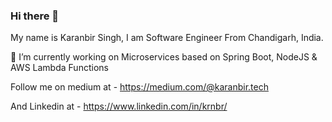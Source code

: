 ### Hi there 👋

My name is Karanbir Singh, I am Software Engineer From Chandigarh, India.

🔭 I’m currently working on Microservices based on Spring Boot, NodeJS & AWS Lambda Functions

Follow me on medium at - https://medium.com/@karanbir.tech

And Linkedin at - https://www.linkedin.com/in/krnbr/
<!--
**krnbr/krnbr** is a ✨ _special_ ✨ repository because its `README.md` (this file) appears on your GitHub profile.

Here are some ideas to get you started:

- 🔭 I’m currently working on ...
- 🌱 I’m currently learning ...
- 👯 I’m looking to collaborate on ...
- 🤔 I’m looking for help with ...
- 💬 Ask me about ...
- 📫 How to reach me: ...
- 😄 Pronouns: ...
- ⚡ Fun fact: ...
-->
